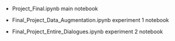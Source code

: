 
- Project_Final.ipynb main notebook

- Final_Project_Data_Augmentation.ipynb experiment 1 notebook
- Final_Project_Entire_Dialogues.ipynb experiment 2 notebook

